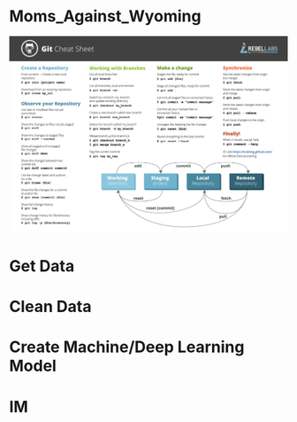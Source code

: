 # Moms_Against_Wyoming
![alt text](GitCommands.png)

# Get Data

# Clean Data

# Create Machine/Deep Learning Model

# IM
